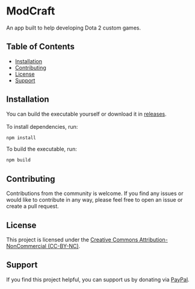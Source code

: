 # ModCraft

An app built to help developing Dota 2 custom games.

## Table of Contents

- [Installation](#installation)
- [Contributing](#contributing)
- [License](#license)
- [Support](#support)

## Installation

You can build the executable yourself or download it in [releases](https://github.com/EarthSalamander42/ModCraft/releases).<br><br>
To install dependencies, run:
```bash
npm install
```
To build the executable, run:
```bash
npm build
```

## Contributing
Contributions from the community is welcome. If you find any issues or would like to contribute in any way, please feel free to open an issue or create a pull request.

## License
This project is licensed under the [Creative Commons Attribution-NonCommercial (CC-BY-NC)](https://creativecommons.org/licenses/by-nc/4.0/).
## Support
If you find this project helpful, you can support us by donating via [PayPal](https://www.paypal.com/donate/?hosted_button_id=PLHEBEMKWL9DQ).
